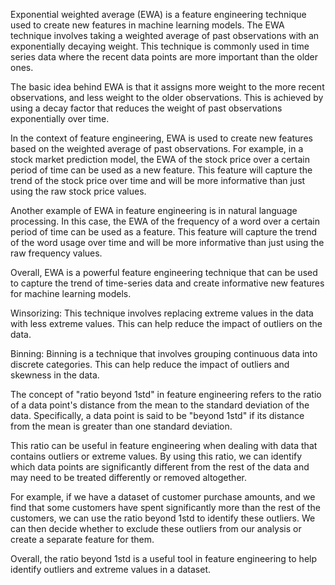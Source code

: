 Exponential weighted average (EWA) is a feature engineering technique used to create new features in machine learning models. The EWA technique involves taking a weighted average of past observations with an exponentially decaying weight. This technique is commonly used in time series data where the recent data points are more important than the older ones.

The basic idea behind EWA is that it assigns more weight to the more recent observations, and less weight to the older observations. This is achieved by using a decay factor that reduces the weight of past observations exponentially over time.

In the context of feature engineering, EWA is used to create new features based on the weighted average of past observations. For example, in a stock market prediction model, the EWA of the stock price over a certain period of time can be used as a new feature. This feature will capture the trend of the stock price over time and will be more informative than just using the raw stock price values.

Another example of EWA in feature engineering is in natural language processing. In this case, the EWA of the frequency of a word over a certain period of time can be used as a feature. This feature will capture the trend of the word usage over time and will be more informative than just using the raw frequency values.

Overall, EWA is a powerful feature engineering technique that can be used to capture the trend of time-series data and create informative new features for machine learning models.

Winsorizing: This technique involves replacing extreme values in the data with less extreme values. This can help reduce the impact of outliers on the data.

Binning: Binning is a technique that involves grouping continuous data into discrete categories. This can help reduce the impact of outliers and skewness in the data.


The concept of "ratio beyond 1std" in feature engineering refers to the ratio of a data point's distance from the mean to the standard deviation of the data. Specifically, a data point is said to be "beyond 1std" if its distance from the mean is greater than one standard deviation.

This ratio can be useful in feature engineering when dealing with data that contains outliers or extreme values. By using this ratio, we can identify which data points are significantly different from the rest of the data and may need to be treated differently or removed altogether.

For example, if we have a dataset of customer purchase amounts, and we find that some customers have spent significantly more than the rest of the customers, we can use the ratio beyond 1std to identify these outliers. We can then decide whether to exclude these outliers from our analysis or create a separate feature for them.

Overall, the ratio beyond 1std is a useful tool in feature engineering to help identify outliers and extreme values in a dataset.
